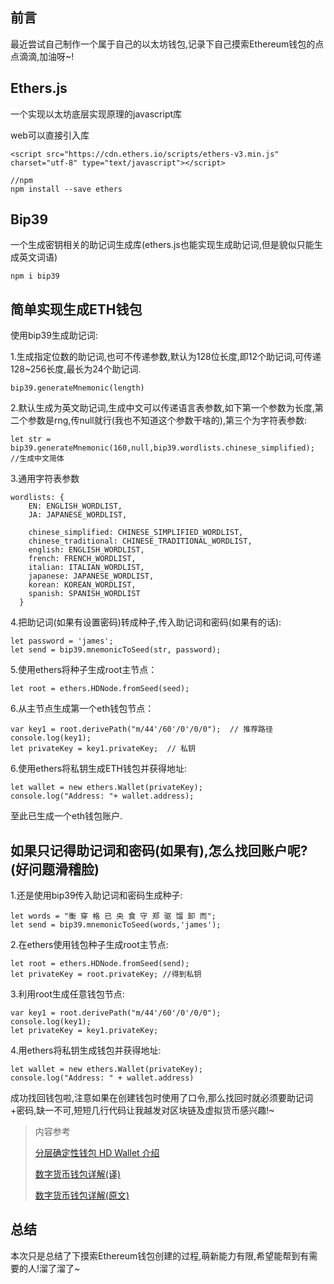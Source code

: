 ## 前言

最近尝试自己制作一个属于自己的以太坊钱包,记录下自己摸索Ethereum钱包的点点滴滴,加油呀~!

## Ethers.js 
一个实现以太坊底层实现原理的javascript库

web可以直接引入库
```
<script src="https://cdn.ethers.io/scripts/ethers-v3.min.js" charset="utf-8" type="text/javascript"></script>

//npm
npm install --save ethers
```

## Bip39
一个生成密钥相关的助记词生成库(ethers.js也能实现生成助记词,但是貌似只能生成英文词语)
```
npm i bip39
```

## 简单实现生成ETH钱包

使用bip39生成助记词:

1.生成指定位数的助记词,也可不传递参数,默认为128位长度,即12个助记词,可传递128~256长度,最长为24个助记词.
```
bip39.generateMnemonic(length)
```

2.默认生成为英文助记词,生成中文可以传递语言表参数,如下第一个参数为长度,第二个参数是rng,传null就行(我也不知道这个参数干啥的),第三个为字符表参数:
```
let str = bip39.generateMnemonic(160,null,bip39.wordlists.chinese_simplified); //生成中文简体
```

3.通用字符表参数
```
wordlists: {
    EN: ENGLISH_WORDLIST,
    JA: JAPANESE_WORDLIST,

    chinese_simplified: CHINESE_SIMPLIFIED_WORDLIST,
    chinese_traditional: CHINESE_TRADITIONAL_WORDLIST,
    english: ENGLISH_WORDLIST,
    french: FRENCH_WORDLIST,
    italian: ITALIAN_WORDLIST,
    japanese: JAPANESE_WORDLIST,
    korean: KOREAN_WORDLIST,
    spanish: SPANISH_WORDLIST
  }
```

4.把助记词(如果有设置密码)转成种子,传入助记词和密码(如果有的话):
```
let password = 'james';
let send = bip39.mnemonicToSeed(str, password);
```

5.使用ethers将种子生成root主节点：
```
let root = ethers.HDNode.fromSeed(seed);
```

6.从主节点生成第一个eth钱包节点：
```
var key1 = root.derivePath("m/44'/60'/0'/0/0");  // 推荐路径
console.log(key1);
let privateKey = key1.privateKey;  // 私钥
```

6.使用ethers将私钥生成ETH钱包并获得地址:
```
let wallet = new ethers.Wallet(privateKey);
console.log("Address: "+ wallet.address);
```

至此已生成一个eth钱包账户.


## 如果只记得助记词和密码(如果有),怎么找回账户呢?(好问题滑稽脸)

1.还是使用bip39传入助记词和密码生成种子:
```
let words = "衡 穿 格 已 央 食 守 郑 驱 馏 卸 而";
let send = bip39.mnemonicToSeed(words,'james');
```

2.在ethers使用钱包种子生成root主节点:
```
let root = ethers.HDNode.fromSeed(send);
let privateKey = root.privateKey; //得到私钥
```

3.利用root生成任意钱包节点:
```
var key1 = root.derivePath("m/44'/60'/0'/0/0");
console.log(key1);
let privateKey = key1.privateKey;
```

4.用ethers将私钥生成钱包并获得地址:
```
let wallet = new ethers.Wallet(privateKey);
console.log("Address: " + wallet.address)
```

成功找回钱包啦,注意如果在创建钱包时使用了口令,那么找回时就必须要助记词+密码,缺一不可,短短几行代码让我越发对区块链及虚拟货币感兴趣!~

> 内容参考
>
> [分层确定性钱包 HD Wallet 介绍](http://bigshark.club/2017/10/20/intr-hd-wallet/)
>
> [数字货币钱包详解(译)](https://juejin.im/post/5ae2942ff265da0b886d23df)
>
> [数字货币钱包详解(原文)](https://github.com/ethereumbook/ethereumbook/blob/develop/wallets.asciidoc)

## 总结

本次只是总结了下摸索Ethereum钱包创建的过程,萌新能力有限,希望能帮到有需要的人!溜了溜了~
